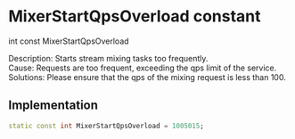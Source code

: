 


# MixerStartQpsOverload constant







int const MixerStartQpsOverload
  




<p>Description: Starts stream mixing tasks too frequently. <br>Cause: Requests are too frequent, exceeding the qps limit of the service. <br>Solutions: Please ensure that the qps of the mixing request is less than 100.</p>



## Implementation

```dart
static const int MixerStartQpsOverload = 1005015;
```







